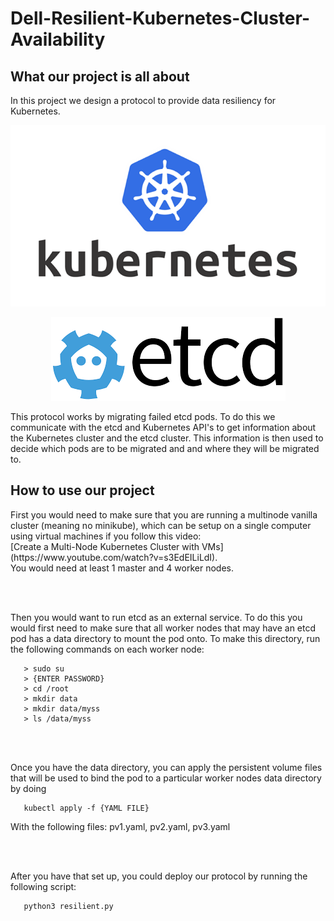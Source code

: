 # Dell-Resilient-Kubernetes-Cluster-Availability

<h2> What our project is all about </h2>

In this project we design a protocol to provide data resiliency for Kubernetes. 



<p align="center">
   <img src="images/Kubernetes_logo.png" alt="Kubernetes logo"/>
</p>

<p align="center">
  <img src="images/etcd.png" alt="etcd logo"/>
</p>

This protocol works by migrating failed etcd pods. To do this we communicate with the etcd and Kubernetes API's to get information about the Kubernetes cluster and the etcd cluster. This information is then used to decide which pods are to be migrated and and where they will be migrated to. 

<h2> How to use our project </h2>
First you would need to make sure that you are running a multinode vanilla cluster (meaning no minikube), which can be setup on a single computer using virtual machines if you follow this video: <br> [Create a Multi-Node Kubernetes Cluster with VMs](https://www.youtube.com/watch?v=s3EdEILiLdI). </br> You would need at least 1 master and 4 worker nodes. 

<br> </br>

Then you would want to run etcd as an external service. To do this you would first need to make sure that all worker nodes that may have an etcd pod has a data directory to mount the pod onto. To make this directory, run the following commands on each worker node:

```
   > sudo su
   > {ENTER PASSWORD}
   > cd /root
   > mkdir data
   > mkdir data/myss
   > ls /data/myss
```
<br> </br>

Once you have the data directory, you can apply the persistent volume files that will be used to bind the pod to a particular worker nodes data directory by doing

```
   kubectl apply -f {YAML FILE}
```

With the following files: pv1.yaml, pv2.yaml, pv3.yaml

<br> </br>

After you have that set up, you could deploy our protocol by running the following script:

```
   python3 resilient.py
```
